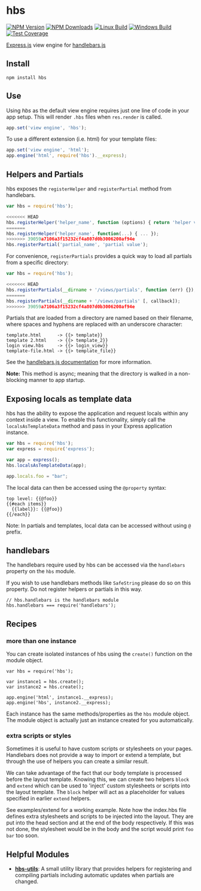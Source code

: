 # hbs

[![NPM Version][npm-version-image]][npm-url]
[![NPM Downloads][npm-downloads-image]][npm-url]
[![Linux Build][travis-image]][travis-url]
[![Windows Build][appveyor-image]][appveyor-url]
[![Test Coverage][coveralls-image]][coveralls-url]

[Express.js](https://expressjs.com/) view engine for
[handlebars.js](https://handlebarsjs.com/)

## Install ##

```
npm install hbs
```

## Use ##

Using *hbs* as the default view engine requires just one line of code in your app setup. This will render `.hbs` files when `res.render` is called.

```javascript
app.set('view engine', 'hbs');
```

To use a different extension (i.e. html) for your template files:

```javascript
app.set('view engine', 'html');
app.engine('html', require('hbs').__express);
```

## Helpers and Partials ##

hbs exposes the `registerHelper` and `registerPartial` method from handlebars.

```javascript
var hbs = require('hbs');

<<<<<<< HEAD
hbs.registerHelper('helper_name', function (options) { return 'helper value'; });
=======
hbs.registerHelper('helper_name', function(...) { ... });
>>>>>>> 39059a7106a3f15232cf4a807d0b3006200af94e
hbs.registerPartial('partial_name', 'partial value');
```

For convenience, `registerPartials` provides a quick way to load all partials from a specific directory:

```javascript
var hbs = require('hbs');

<<<<<<< HEAD
hbs.registerPartials(__dirname + '/views/partials', function (err) {});
=======
hbs.registerPartials(__dirname + '/views/partials' [, callback]);
>>>>>>> 39059a7106a3f15232cf4a807d0b3006200af94e
```

Partials that are loaded from a directory are named based on their filename, where spaces and hyphens are replaced with an underscore character:

```
template.html      -> {{> template}}
template 2.html    -> {{> template_2}}
login view.hbs     -> {{> login_view}}
template-file.html -> {{> template_file}}
```

See the [handlebars.js documentation](https://handlebarsjs.com/) for more
information.

**Note:** This method is async; meaning that the directory is walked in a non-blocking manner to app startup.

## Exposing locals as template data ##

hbs has the ability to expose the application and request locals within any context inside a view. To enable this functionality, simply call the `localsAsTemplateData` method and pass in your Express application instance.

```javascript
var hbs = require('hbs');
var express = require('express');

var app = express();
hbs.localsAsTemplateData(app);

app.locals.foo = "bar";
```

The local data can then be accessed using the `@property` syntax:

```
top level: {{@foo}}
{{#each items}}
  {{label}}: {{@foo}}
{{/each}}
```
Note: In partials and templates, local data can be accessed without using `@` prefix.

## handlebars ##

The handlebars require used by hbs can be accessed via the `handlebars` property on the `hbs` module.

If you wish to use handlebars methods like `SafeString` please do so on this property. Do not register helpers or partials in this way.

```
// hbs.handlebars is the handlebars module
hbs.handlebars === require('handlebars');
```

## Recipes ##

### more than one instance ###
You can create isolated instances of hbs using the `create()` function on the module object.

```
var hbs = require('hbs');

var instance1 = hbs.create();
var instance2 = hbs.create();

app.engine('html', instance1.__express);
app.engine('hbs', instance2.__express);
```

Each instance has the same methods/properties as the `hbs` module object. The module object is actually just an instance created for you automatically.

### extra scripts or styles ##
Sometimes it is useful to have custom scripts or stylesheets on your pages. Handlebars does not provide a way to import or extend a template, but through the use of helpers you can create a similar result.

We can take advantage of the fact that our body template is processed before the layout template. Knowing this, we can create two helpers `block` and `extend` which can be used to 'inject' custom stylesheets or scripts into the layout template. The `block` helper will act as a placeholder for values specified in earlier `extend` helpers.

See examples/extend for a working example. Note how the index.hbs file defines extra stylesheets and scripts to be injected into the layout. They are put into the head section and at the end of the body respectively. If this was not done, the stylesheet would be in the body and the script would print `foo bar` too soon.

## Helpful Modules ##

- **[hbs-utils](https://www.npmjs.com/package/hbs-utils)**: A small utility
  library that provides helpers for registering and compiling partials
  including automatic updates when partials are changed.

[appveyor-image]: https://badgen.net/appveyor/ci/dougwilson/nodejs-hbs/master?label=windows
[appveyor-url]: https://ci.appveyor.com/project/dougwilson/nodejs-hbs
[coveralls-image]: https://badgen.net/coveralls/c/github/pillarjs/hbs/master
[coveralls-url]: https://coveralls.io/r/pillarjs/hbs?branch=master
[node-image]: https://badgen.net/npm/node/hbs
[node-url]: https://nodejs.org/en/download/
[npm-downloads-image]: https://badgen.net/npm/dm/hbs
[npm-url]: https://npmjs.org/package/hbs
[npm-version-image]: https://badgen.net/npm/v/hbs
[travis-image]: https://badgen.net/travis/pillarjs/hbs/master?label=linux
[travis-url]: https://travis-ci.org/pillarjs/hbs
